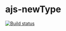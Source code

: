 # ajs-newType

[![Build status](https://ci.appveyor.com/api/projects/status/giut7ksk5daief7n?svg=true)](https://ci.appveyor.com/project/Alexandr7944/ajs-newtype-gsaob)
